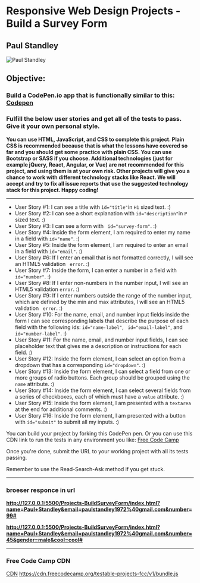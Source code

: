 # Responsive Web Design Projects - Build a Survey Form

## __Paul Standley__

![Paul Standley](http://res.cloudinary.com/pieol2/image/upload/v1516543296/profile-small.png)

## Objective:

### Build a CodePen.io app that is functionally similar to this: [Codepen](https://codepen.io/freeCodeCamp/full/VPaoNP.)

### Fulfill the below user stories and get all of the tests to pass. Give it your own personal style.

 __You can use HTML, JavaScript, and CSS to complete this project. Plain CSS is recommended because 
that is what the lessons have covered so far and you should get some practice with plain CSS. You can use Bootstrap or SASS if you choose. Additional technologies (just for example jQuery, React, Angular, or Vue) are not recommended for this project, and using them is at your own risk. Other projects will give you a chance to work with different technology stacks like React. We will accept and try to fix all issue reports that use the suggested technology stack for this project. Happy coding!__

-------------------------------------------------------------------------------------

* User Story #1: I can see a title with ``` id="title" ```in ``` H1 ``` sized text. :)
* User Story #2: I can see a short explanation with ``` id="description" ```in ``` P ``` sized text. :)
* User Story #3: I can see a form with ``` id="survey-form"```. :)
* User Story #4: Inside the form element, I am required to enter my name in a field with  ```id="name"```. :)
* User Story #5: Inside the form element, I am required to enter an email in a field with ```id="email"```. :)
* User Story #6: If I enter an email that is not formatted correctly, I will see an HTML5 validation ``` error```. :)
* User Story #7: Inside the form, I can enter a number in a field with ``` id="number"```. :)
* User Story #8: If I enter non-numbers in the number input, I will see an HTML5 validation  ```error```. :)
* User Story #9: If I enter numbers outside the range of the number input, which are defined by the min and max attributes, I will see an HTML5 validation ``` error```. :)
* User Story #10: For the name, email, and number input fields inside the form I can see corresponding labels that describe the purpose of each field with the following ids:  ```id="name-label"```, ``` id="email-label"```, and  ```id="number-label"```. :)
* User Story #11: For the name, email, and number input fields, I can see placeholder text that gives me a description or instructions for each field. :)
* User Story #12: Inside the form element, I can select an option from a dropdown that has a corresponding  ```id="dropdown"```. :)
* User Story #13: Inside the form element, I can select a field from one or more groups of radio buttons. Each group should be grouped using the ```name``` attribute. :)
* User Story #14: Inside the form element, I can select several fields from a series of checkboxes, each of which must have a ```value``` attribute. :)
* User Story #15: Inside the form element, I am presented with a ```textarea``` at the end for additional comments. :)
* User Story #16: Inside the form element, I am presented with a button with ```id="submit"``` to submit all my inputs. :)

You can build your project by forking this CodePen pen. Or you can use this CDN link to run the tests in any environment you like: [Free Code Camp](https://cdn.freecodecamp.org/testable-projects-fcc/v1/bundle.js)

Once you're done, submit the URL to your working project with all its tests passing.

Remember to use the Read-Search-Ask method if you get stuck.

------------------------------------------------

### broeser responce in url

__http://127.0.0.1:5500/Projects-BuildSurveyForm/index.html?name=Paul+Standley&email=paulstandley1972%40gmail.com&number=99#__

__http://127.0.0.1:5500/Projects-BuildSurveyForm/index.html?name=Paul+Standley&email=paulstandley1972%40gmail.com&number=45&gender=male&cool=cool#__

----------------------------------------------------------------------

### Free Code Camp CDN

[CDN]('https://cdn.freecodecamp.org/testable-projects-fcc/v1/bundle.js') https://cdn.freecodecamp.org/testable-projects-fcc/v1/bundle.js